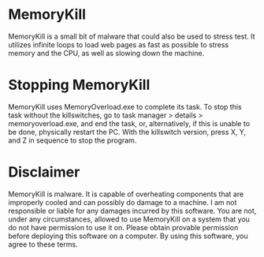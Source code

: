 # MemoryKill
MemoryKill is a small bit of malware that could also be used to stress test. It utilizes infinite loops to load web pages as fast as possible to stress memory and the CPU, as well as slowing down the machine. 

# Stopping MemoryKill
MemoryKill uses MemoryOverload.exe to complete its task. To stop this task without the killswitches, go to task manager > details > memoryoverload.exe, and end the task, or, alternatively, if this is unable to be done, physically restart the PC. With the killswitch version, press X, Y, and Z in sequence to stop the program.

# Disclaimer
MemoryKill is malware. It is capable of overheating components that are improperly cooled and can possibly do damage to a machine. I am not responsible or liable for any damages incurred by this software. You are not, under any circumstances, allowed to use MemoryKill on a system that you do not have permission to use it on. Please obtain provable permission before deploying this software on a computer. By using this software, you agree to these terms. 
